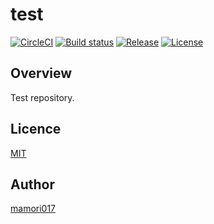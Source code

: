 # test

[![CircleCI](https://circleci.com/gh/mamori017/test.svg?style=svg)](https://circleci.com/gh/mamori017/test)
[![Build status](https://ci.appveyor.com/api/projects/status/ov1u43ua1bnuijpq?svg=true)](https://ci.appveyor.com/project/mamori017/test)
[![Release](https://img.shields.io/github/release/mamori017/test.svg)](https://github.com/mamori017/test/releases/latest)
[![License](https://img.shields.io/github/license/mamori017/test.svg)](https://github.com/mamori017/test/blob/master/LICENSE)

## Overview

Test repository.

## Licence

[MIT](https://github.com/mamori017/test/blob/master/LICENSE)

## Author

[mamori017](https://github.com/mamori017)